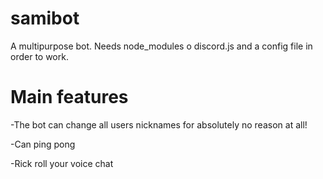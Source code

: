 # samibot

A multipurpose bot. Needs node_modules o discord.js and a config file in order to work.

# Main features

-The bot can change all users nicknames for absolutely no reason at all!

-Can ping pong

-Rick roll your voice chat
